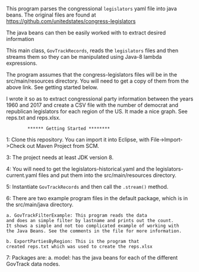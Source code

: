 This program parses the congressional `legislators` yaml file into java beans.
The original files are found at https://github.com/unitedstates/congress-legislators

The java beans can then be easily worked with to extract desired information

This main class, `GovTrackRecords`, reads the `legislators` files and then
streams them so they can be manipulated using Java-8 lambda expressions. 

The program assumes that the congress-legislators files will be in the
src/main/resources directory. You will need to get a copy of them from 
the above link. See getting started below.

I wrote it so as to extract congressional party information between 
the years 1960 and 2017 and create a CSV file with the number of democrat 
and republican legislators for each region of the US. It made a nice
graph. See reps.txt and reps.xlsx.

			****** Getting Started ********

1:  Clone this repository. You can import it into Eclipse, with 
	File->Import->Check out Maven Project from SCM.
	
3: 	The project needs at least JDK version 8.

4:	You will need to get the legislators-historical.yaml and 
	the legislators-current.yaml files and put them into 
	the src/main/resources directory.
	
5:      Instantiate `GovTrackRecords` and then call the `.stream()` method.  

6:	There are two example program files in the default package, 
	which is in the src/main/java directory.
	
	a. GovTrackFilterExample: This program reads the data
	and does an simple filter by lastname and prints out the count. 
	It shows a simple and not too complicated example of working with 
	the Java Beans. See the comments in the file for more information.
	
	b. ExportPartiesByRegion: This is the program that 
	created reps.txt which was used to create the reps.xlsx
	
7:	Packages are: 
	a. model: has the java beans for each of the different GovTrack data nodes.
